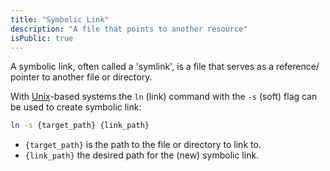 ```yaml
---
title: "Symbolic Link"
description: "A file that points to another resource"
isPublic: true
---
```


A symbolic link, often called a 'symlink', is a file that serves as a reference/
pointer to another file or directory.

With [Unix](unix)-based systems the `ln` (link) command with the `-s` (soft)
flag can be used to create symbolic link:

```sh
ln -s {target_path} {link_path}
```

* `{target_path}` is the path to the file or directory to link to.
* `{link_path}` the desired path for the (new) symbolic link.
